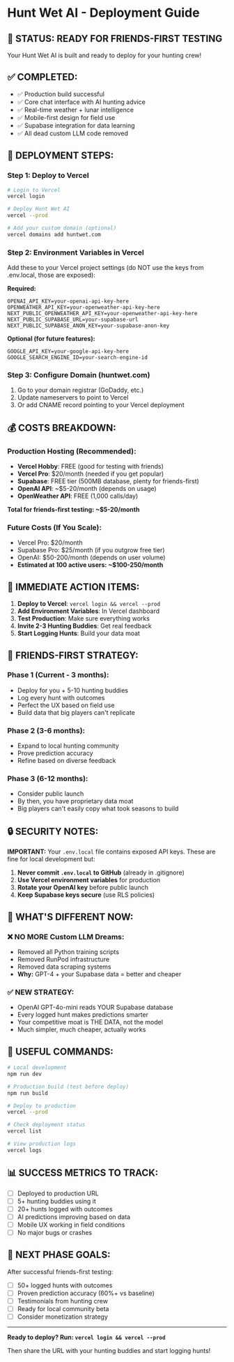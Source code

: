 # Hunt Wet AI - Deployment Guide

## 🎉 STATUS: READY FOR FRIENDS-FIRST TESTING

Your Hunt Wet AI is built and ready to deploy for your hunting crew!

## ✅ COMPLETED:
- ✅ Production build successful
- ✅ Core chat interface with AI hunting advice
- ✅ Real-time weather + lunar intelligence
- ✅ Mobile-first design for field use
- ✅ Supabase integration for data learning
- ✅ All dead custom LLM code removed

## 🚀 DEPLOYMENT STEPS:

### Step 1: Deploy to Vercel
```bash
# Login to Vercel
vercel login

# Deploy Hunt Wet AI
vercel --prod

# Add your custom domain (optional)
vercel domains add huntwet.com
```

### Step 2: Environment Variables in Vercel
Add these to your Vercel project settings (do NOT use the keys from .env.local, those are exposed):

**Required:**
```
OPENAI_API_KEY=your-openai-api-key-here
OPENWEATHER_API_KEY=your-openweather-api-key-here
NEXT_PUBLIC_OPENWEATHER_API_KEY=your-openweather-api-key-here
NEXT_PUBLIC_SUPABASE_URL=your-supabase-url
NEXT_PUBLIC_SUPABASE_ANON_KEY=your-supabase-anon-key
```

**Optional (for future features):**
```
GOOGLE_API_KEY=your-google-api-key-here
GOOGLE_SEARCH_ENGINE_ID=your-search-engine-id
```

### Step 3: Configure Domain (huntwet.com)
1. Go to your domain registrar (GoDaddy, etc.)
2. Update nameservers to point to Vercel
3. Or add CNAME record pointing to your Vercel deployment

## 💰 COSTS BREAKDOWN:

### Production Hosting (Recommended):
- **Vercel Hobby**: FREE (good for testing with friends)
- **Vercel Pro**: $20/month (needed if you get popular)
- **Supabase**: FREE tier (500MB database, plenty for friends-first)
- **OpenAI API**: ~$5-20/month (depends on usage)
- **OpenWeather API**: FREE (1,000 calls/day)

**Total for friends-first testing: ~$5-20/month**

### Future Costs (If You Scale):
- Vercel Pro: $20/month
- Supabase Pro: $25/month (if you outgrow free tier)
- OpenAI: $50-200/month (depends on user volume)
- **Estimated at 100 active users: ~$100-250/month**

## 🎯 IMMEDIATE ACTION ITEMS:

1. **Deploy to Vercel**: `vercel login && vercel --prod`
2. **Add Environment Variables**: In Vercel dashboard
3. **Test Production**: Make sure everything works
4. **Invite 2-3 Hunting Buddies**: Get real feedback
5. **Start Logging Hunts**: Build your data moat

## 📱 FRIENDS-FIRST STRATEGY:

### Phase 1 (Current - 3 months):
- Deploy for you + 5-10 hunting buddies
- Log every hunt with outcomes
- Perfect the UX based on field use
- Build data that big players can't replicate

### Phase 2 (3-6 months):
- Expand to local hunting community
- Prove prediction accuracy
- Refine based on diverse feedback

### Phase 3 (6-12 months):
- Consider public launch
- By then, you have proprietary data moat
- Big players can't easily copy what took seasons to build

## 🔒 SECURITY NOTES:

**IMPORTANT:** Your `.env.local` file contains exposed API keys. These are fine for local development but:

1. **Never commit `.env.local` to GitHub** (already in .gitignore)
2. **Use Vercel environment variables** for production
3. **Rotate your OpenAI key** before public launch
4. **Keep Supabase keys secure** (use RLS policies)

## 🚨 WHAT'S DIFFERENT NOW:

### ❌ NO MORE Custom LLM Dreams:
- Removed all Python training scripts
- Removed RunPod infrastructure
- Removed data scraping systems
- **Why:** GPT-4 + your Supabase data = better and cheaper

### ✅ NEW STRATEGY:
- OpenAI GPT-4o-mini reads YOUR Supabase database
- Every logged hunt makes predictions smarter
- Your competitive moat is THE DATA, not the model
- Much simpler, much cheaper, actually works

## 🔗 USEFUL COMMANDS:

```bash
# Local development
npm run dev

# Production build (test before deploy)
npm run build

# Deploy to production
vercel --prod

# Check deployment status
vercel list

# View production logs
vercel logs
```

## 📊 SUCCESS METRICS TO TRACK:

- [ ] Deployed to production URL
- [ ] 5+ hunting buddies using it
- [ ] 20+ hunts logged with outcomes
- [ ] AI predictions improving based on data
- [ ] Mobile UX working in field conditions
- [ ] No major bugs or crashes

## 🎯 NEXT PHASE GOALS:

After successful friends-first testing:
- [ ] 50+ logged hunts with outcomes
- [ ] Proven prediction accuracy (60%+ vs baseline)
- [ ] Testimonials from hunting crew
- [ ] Ready for local community beta
- [ ] Consider monetization strategy

---

**Ready to deploy? Run: `vercel login && vercel --prod`**

Then share the URL with your hunting buddies and start logging hunts!
